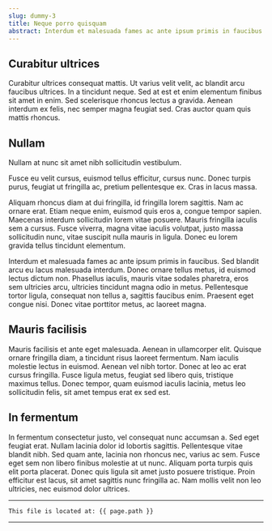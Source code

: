 ```yaml
---
slug: dummy-3
title: Neque porro quisquam
abstract: Interdum et malesuada fames ac ante ipsum primis in faucibus.
---
```


## Curabitur ultrices

Curabitur ultrices consequat mattis. Ut varius velit velit, ac blandit arcu faucibus ultrices. In a tincidunt neque. Sed at est et enim elementum finibus sit amet in enim. Sed scelerisque rhoncus lectus a gravida. Aenean interdum ex felis, nec semper magna feugiat sed. Cras auctor quam quis mattis rhoncus.

## Nullam

Nullam at nunc sit amet nibh sollicitudin vestibulum. 

Fusce eu velit cursus, euismod tellus efficitur, cursus nunc. Donec turpis purus, feugiat ut fringilla ac, pretium pellentesque ex. Cras in lacus massa. 

Aliquam rhoncus diam at dui fringilla, id fringilla lorem sagittis. Nam ac ornare erat. Etiam neque enim, euismod quis eros a, congue tempor sapien. Maecenas interdum sollicitudin lorem vitae posuere. Mauris fringilla iaculis sem a cursus. Fusce viverra, magna vitae iaculis volutpat, justo massa sollicitudin nunc, vitae suscipit nulla mauris in ligula. Donec eu lorem gravida tellus tincidunt elementum.

Interdum et malesuada fames ac ante ipsum primis in faucibus. Sed blandit arcu eu lacus malesuada interdum. Donec ornare tellus metus, id euismod lectus dictum non. Phasellus iaculis, mauris vitae sodales pharetra, eros sem ultricies arcu, ultricies tincidunt magna odio in metus. Pellentesque tortor ligula, consequat non tellus a, sagittis faucibus enim. Praesent eget congue nisi. Donec vitae porttitor metus, ac laoreet magna.

## Mauris facilisis

Mauris facilisis et ante eget malesuada. Aenean in ullamcorper elit. Quisque ornare fringilla diam, a tincidunt risus laoreet fermentum. Nam iaculis molestie lectus in euismod. Aenean vel nibh tortor. Donec at leo ac erat cursus fringilla. Fusce ligula metus, feugiat sed libero quis, tristique maximus tellus. Donec tempor, quam euismod iaculis lacinia, metus leo sollicitudin felis, sit amet tempus erat ex sed est.

## In fermentum

In fermentum consectetur justo, vel consequat nunc accumsan a. Sed eget feugiat erat. Nullam lacinia dolor id lobortis sagittis. Pellentesque vitae blandit nibh. Sed quam ante, lacinia non rhoncus nec, varius ac sem. Fusce eget sem non libero finibus molestie at ut nunc. Aliquam porta turpis quis elit porta placerat. Donec quis ligula sit amet justo posuere tristique. Proin efficitur est lacus, sit amet sagittis nunc fringilla ac. Nam mollis velit non leo ultricies, nec euismod dolor ultrices.

---
```
This file is located at: {{ page.path }}
```
---